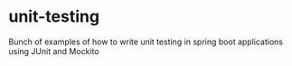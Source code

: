 # unit-testing
Bunch of  examples of how to write unit testing in spring boot applications using JUnit and Mockito
